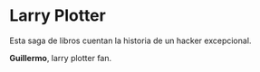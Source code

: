 # Larry Plotter

Esta saga de libros cuentan la historia de un hacker excepcional.

**Guillermo**, larry plotter fan.

